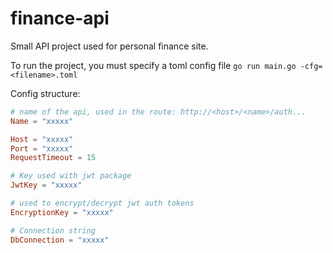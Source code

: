 # finance-api

Small API project used for personal finance site.

To run the project, you must specify a toml config file `go run main.go -cfg=<filename>.toml`

Config structure:
```toml
# name of the api, used in the route: http://<host>/<name>/auth...
Name = "xxxxx"

Host = "xxxxx"
Port = "xxxxx"
RequestTimeout = 15

# Key used with jwt package
JwtKey = "xxxxx"

# used to encrypt/decrypt jwt auth tokens
EncryptionKey = "xxxxx"

# Connection string
DbConnection = "xxxxx"
```